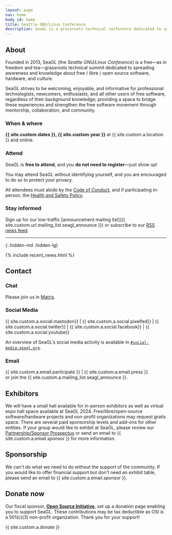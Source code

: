 ```yaml
---
layout: page
nav: home
body_id: home
title: Seattle GNU/Linux Conference
description: SeaGL is a grassroots technical conference dedicated to spreading awareness and knowledge about the GNU/Linux community and free/libre/open-source software/hardware.
---
```


<div class="row"><div class="col-md-4 col-md-push-8" markdown="1">

## About

Founded in 2013, SeaGL (the *Seattle GNU/Linux Conference*) is a free—as in freedom and tea—grassroots technical summit dedicated to spreading awareness and knowledge about free / libre / open source software, hardware, and culture.

SeaGL strives to be welcoming, enjoyable, and informative for professional technologists, newcomers, enthusiasts, and all other users of free software, regardless of their background knowledge; providing a space to bridge these experiences and strengthen the free software movement through mentorship, collaboration, and community.

### When & where

**{{ site.custom.dates }}, {{ site.custom.year }}** at {{ site.custom.a.location }} and online.

### Attend

SeaGL is **free to attend**, and you **do not need to register**—just show up!

You may attend SeaGL without identifying yourself, and you are encouraged to do so to protect your privacy.

<!--
You may optionally [register]({{ site.custom.url.register }}).
This gives us more accurate estimates of attendance, which help us raise money for the conference.
The registration system is free / libre / open source software and we promise to protect your data.
-->

All attendees must abide by the [Code of Conduct](/coc), and if participating in-person, the [Health and Safety Policy](/health).

### Stay informed

Sign up for our low-traffic [announcement mailing list]({{ site.custom.url.mailing_list.seagl_announce }}) or subscribe to our [RSS news feed](/feed.xml).

---
{:.hidden-md .hidden-lg}

</div><div class="col-md-8 col-md-pull-4">

{% include recent_news.html %}

</div></div><div class="row"><div class="col-md-4" markdown="1">

## Contact

### Chat

Please join us in [Matrix](/meet).

### Social Media

{{ site.custom.a.social.mastodon}}
| {{ site.custom.a.social.pixelfed}}
| {{ site.custom.a.social.twitter}}
| {{ site.custom.a.social.facebook}}
| {{ site.custom.a.social.youtube}}

An overview of SeaGL’s social media activity is available in [`#social-media:seagl.org`](https://matrix.to/#/#social-media:seagl.org).

### Email

{{ site.custom.a.email.participate }} | {{ site.custom.a.email.press }}  
or join the {{ site.custom.a.mailing_list.seagl_announce }}.

</div><div class="col-md-4" markdown="1">

## Exhibitors

We will have a small hall available for in-person exhibitors as well as virtual expo hall space available at SeaGL 2024.
Free/libre/open-source software/hardware projects and non-profit organizations may request gratis space.
There are several paid sponsorship levels and add-ons for other entities.
If your group would like to exhibit at SeaGL, please review our <a href="{{ site.custom.url.prospectus }}">Partnership/Sponsor Prospectus</a> or send an email to {{ site.custom.a.email.sponsor }} for more information.

</div><div class="col-md-4" markdown="1">

## Sponsorship

We can't do what we need to do without the support of the community.
If you would like to offer financial support but don't need an exhibit table, please send an email to {{ site.custom.a.email.sponsor }}.

## Donate now

Our fiscal sponsor, [**Open Source Initiative**](https://opensource.org), set up a donation page enabling you to support SeaGL.
These contributions may be tax deductible as OSI is a 501(c)(3) non-profit organization.
Thank you for your support!

{{ site.custom.a.donate }}

</div></div>
